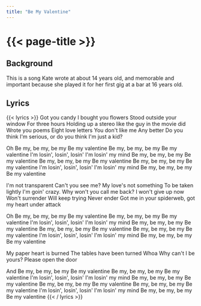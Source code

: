 ```yaml
---
title: "Be My Valentine"
---
```

# {{< page-title >}}

## Background
This is a song Kate wrote at about 14 years old, and memorable and important because she played it for her first gig at a bar at 16 years old.

## Lyrics
{{< lyrics >}}
Got you candy
I bought you flowers
Stood outside your window
For three hours
Holding up a stereo like the guy in the movie did
Wrote you poems
Eight love letters
You don't like me
Any better
Do you think I'm serious, or do you think I'm just a kid?

Oh
Be my, be my, be my
Be my valentine
Be my, be my, be my
Be my valentine
I'm losin', losin', losin'
I'm losin' my mind
Be my, be my, be my
Be my valentine
Be my, be my, be my
Be my valentine
Be my, be my, be my
Be my valentine
I'm losin', losin', losin'
I'm losin' my mind
Be my, be my, be my
Be my valentine

I'm not transparent
Can't you see me?
My love's not something
To be taken lightly
I'm goin' crazy.  Why won't you call me back?
I won't give up now
Won't surrender
Will keep trying
Never ender
Got me in your spiderweb, got my heart under attack

Oh
Be my, be my, be my
Be my valentine
Be my, be my, be my
Be my valentine
I'm losin', losin', losin'
I'm losin' my mind
Be my, be my, be my
Be my valentine
Be my, be my, be my
Be my valentine
Be my, be my, be my
Be my valentine
I'm losin', losin', losin'
I'm losin' my mind
Be my, be my, be my
Be my valentine

My paper heart is burned
The tables have been turned
Whoa
Why can't I be yours?
Please open the door

And
Be my, be my, be my
Be my valentine
Be my, be my, be my
Be my valentine
I'm losin', losin', losin'
I'm losin' my mind
Be my, be my, be my
Be my valentine
Be my, be my, be my
Be my valentine
Be my, be my, be my
Be my valentine
I'm losin', losin', losin'
I'm losin' my mind
Be my, be my, be my
Be my valentine
{{< / lyrics >}}
